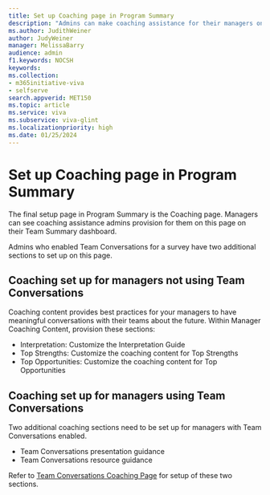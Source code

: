 ```yaml
---
title: Set up Coaching page in Program Summary
description: "Admins can make coaching assistance for their managers on their Team Summary dashboard."
ms.author: JudithWeiner
author: JudyWeiner
manager: MelissaBarry
audience: admin
f1.keywords: NOCSH
keywords: 
ms.collection:  
- m365initiative-viva
- selfserve 
search.appverid: MET150 
ms.topic: article
ms.service: viva
ms.subservice: viva-glint
ms.localizationpriority: high
ms.date: 01/25/2024
---
```


# Set up Coaching page in Program Summary

The final setup page in Program Summary is the Coaching page. Managers can see coaching assistance admins provision for them on this page on their Team Summary dashboard.  

Admins who enabled Team Conversations for a survey have two additional sections to set up on this page. 

## Coaching set up for managers not using Team Conversations 

Coaching content provides best practices for your managers to have meaningful conversations with their teams about the future. Within Manager Coaching Content, provision these sections: 

- Interpretation: Customize the Interpretation Guide 
- Top Strengths: Customize the coaching content for Top Strengths 
- Top Opportunities: Customize the coaching content for Top Opportunities 

## Coaching set up for managers using Team Conversations

Two additional coaching sections need to be set up for managers with Team Conversations enabled. 

- Team Conversations presentation guidance 
- Team Conversations resource guidance  

Refer to [Team Conversations Coaching Page](https://www.microsoft.com) for setup of these two sections.

